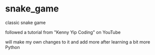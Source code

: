 # snake_game

classic snake game

followed a tutorial from "Kenny Yip Coding" on YouTube

will make my own changes to it and add more after learning a bit more Python
